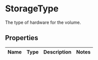 # StorageType

The type of hardware for the volume. 
## Properties
| Name | Type | Description | Notes |
| ------------ | ------------- | ------------- | ------------- |


